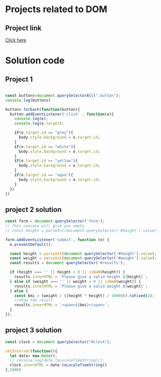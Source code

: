 # Projects related to DOM

## Project link
[Click here](https://stackblitz.com/edit/stackblitz-starters-gpxbrg?file=01-colorSwitcher%2Findex.html)

# Solution code

## Project 1

```javascript
 
const buttons=document.querySelectorAll(".button");
console.log(buttons)

buttons.forEach(function(button){
  button.addEventListener('click' , function(e){
    console.log(e);
    console.log(e.target);

    if(e.target.id == "grey"){
      body.style.background = e.target.id;
    }
    if(e.target.id == "white"){
      body.style.background = e.target.id;
    }
    if(e.target.id == "yellow"){
      body.style.background = e.target.id;
    }
    if(e.target.id == "aqua"){
      body.style.background = e.target.id;
    }
  })
})
```

## project 2 solution

```javascript
const form = document.querySelector('form');
// this usecase will give you empty
// const height = parseInt(document.querySelector('#height').value)

form.addEventListener('submit', function (e) {
  e.preventDefault();

  const height = parseInt(document.querySelector('#height').value);
  const weight = parseInt(document.querySelector('#weight').value);
  const results = document.querySelector('#results');

  if (height === '' || height < 0 || isNaN(height)) {
    results.innerHTML = `Please give a valid height ${height}`;
  } else if (weight === '' || weight < 0 || isNaN(weight)) {
    results.innerHTML = `Please give a valid weight ${weight}`;
  } else {
    const bmi = (weight / ((height * height) / 10000)).toFixed(2);
    //show the result
    results.innerHTML = `<span>${bmi}</span>`;
  }
});


```

## project 3 solution

```javascript
const clock = document.querySelector("#clock");

setInterval(function(){
  let date= new Date();
  // console.log(date.toLocaleTimeString());
  clock.innerHTML = date.toLocaleTimeString()
},1000)


```